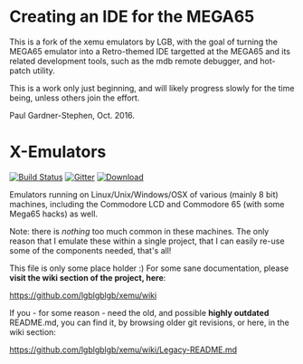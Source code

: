 # Creating an IDE for the MEGA65

This is a fork of the xemu emulators by LGB, with the goal of turning the
MEGA65 emulator into a Retro-themed IDE targetted at the MEGA65 and its
related development tools, such as the mdb remote debugger, and hot-patch
utility.

This is a work only just beginning, and will likely progress slowly for the
time being, unless others join the effort.

Paul Gardner-Stephen, Oct. 2016.


# X-Emulators

[![Build Status](https://api.travis-ci.org/lgblgblgb/xemu.svg?branch=master)](https://travis-ci.org/lgblgblgb/xemu)
[![Gitter](https://badges.gitter.im/lgblgblgb/xemu.svg)](https://gitter.im/lgblgblgb/xemu)
[![Download](https://api.bintray.com/packages/lgblgblgb/generic/xemu/images/download.svg)](https://bintray.com/lgblgblgb/generic/xemu/_latestVersion)

Emulators running on Linux/Unix/Windows/OSX of various (mainly 8 bit) machines,
including the Commodore LCD and Commodore 65 (with some Mega65 hacks) as well.

Note: there is *nothing* too much common in these machines. The only reason
that I emulate these within a single project, that I can easily re-use some
of the components needed, that's all!

This file is only some place holder :) For some sane documentation, please **visit
the wiki section of the project, here**:

https://github.com/lgblgblgb/xemu/wiki

If you - for some reason - need the old, and possible **highly outdated** README.md,
you can find it, by browsing older git revisions, or here, in the wiki section:

https://github.com/lgblgblgb/xemu/wiki/Legacy-README.md
